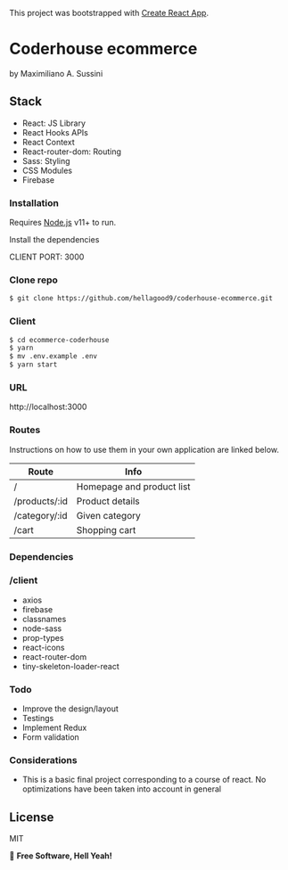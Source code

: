 This project was bootstrapped with [Create React App](https://github.com/facebook/create-react-app).

# Coderhouse ecommerce

by Maximiliano A. Sussini

## Stack

  - React: JS Library
  - React Hooks APIs
  - React Context
  - React-router-dom: Routing
  - Sass: Styling
  - CSS Modules
  - Firebase
  
### Installation

Requires [Node.js](https://nodejs.org/) v11+ to run.

Install the dependencies

CLIENT PORT: 3000

### Clone repo

```sh
$ git clone https://github.com/hellagood9/coderhouse-ecommerce.git
```

### Client

```sh
$ cd ecommerce-coderhouse
$ yarn
$ mv .env.example .env
$ yarn start
```

### URL

http://localhost:3000

### Routes

Instructions on how to use them in your own application are linked below.

| Route          | Info    |
| -------------- | ------- |
| /              | Homepage and product list
| /products/:id  | Product details 
| /category/:id  | Given category 
| /cart          | Shopping cart

### Dependencies

### /client

- axios
- firebase
- classnames
- node-sass
- prop-types
- react-icons
- react-router-dom
- tiny-skeleton-loader-react

### Todo

- Improve the design/layout
- Testings
- Implement Redux
- Form validation

### Considerations
- This is a basic final project corresponding to a course of react. No optimizations have been taken into account in general 

License
----

MIT

:muscle:
**Free Software, Hell Yeah!**